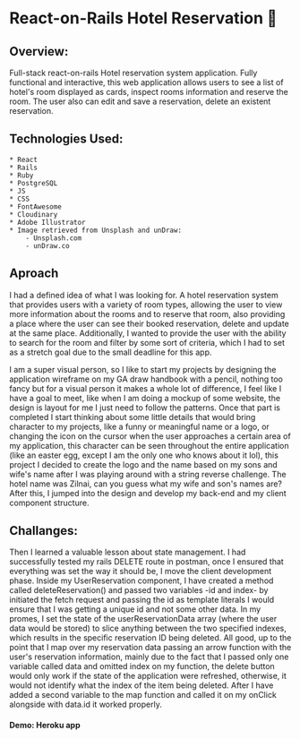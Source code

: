 # React-on-Rails Hotel Reservation :hotel:

## Overview:

Full-stack react-on-rails Hotel reservation system application.
Fully functional and interactive, this web application allows
users to see a list of hotel's room displayed as cards, inspect
rooms information and reserve the room. The user also can edit and
save a reservation, delete an existent reservation.

## Technologies Used:

    * React
    * Rails
    * Ruby
    * PostgreSQL
    * JS
    * CSS
    * FontAwesome
    * Cloudinary
    * Adobe Illustrator
    * Image retrieved from Unsplash and unDraw:
        - Unsplash.com
        - unDraw.co

## Aproach

I had a defined idea of what I was looking for. A hotel
reservation system that provides users with a variety of room
types, allowing the user to view more information about the rooms
and to reserve that room, also providing a place where the user
can see their booked reservation, delete and update at the same
place. Additionally, I wanted to provide the user with the ability
to search for the room and filter by some sort of criteria, which
I had to set as a stretch goal due to the small deadline for this
app.

I am a super visual person, so I like to start my projects by designing the application wireframe on my GA draw handbook with a pencil, nothing too fancy but for a visual person it makes a whole lot of difference, I feel like I have a goal to meet, like when I am doing a mockup of some website, the design is layout for me I just need to follow the patterns. Once that part is completed I start thinking about some little details that would bring character to my projects, like a funny or meaningful name or a logo, or changing the icon on the cursor when the user approaches a certain area of my application, this character can be seen throughout the entire application (like an easter egg, except I am the only one who knows about it lol), this project I decided to create the logo and the name based on my sons and wife's name after I was playing around with a string reverse challenge. The hotel name was Zilnai, can you guess what my wife and son's names are? After this, I jumped into the design and develop my back-end and my client component structure.

## Challanges:

Then I learned a valuable lesson about state management. I had
successfully tested my rails DELETE route in postman, once I
ensured that everything was set the way it should be, I move the
client development phase. Inside my UserReservation component, I
have created a method called deleteReservation() and passed two
variables -id and index- by initiated the fetch request and
passing the id as template literals I would ensure that I was
getting a unique id and not some other data. In my promes, I set
the state of the userReservationData array (where the user data
would be stored) to slice anything between the two specified
indexes, which results in the specific reservation ID being
deleted. All good, up to the point that I map over my reservation
data passing an arrow function with the user's reservation
information, mainly due to the fact that I passed only one
variable called data and omitted index on my function, the delete
button would only work if the state of the application were
refreshed, otherwise, it would not identify what the index of the
item being deleted. After I have added a second variable to the
map function and called it on my onClick alongside with data.id it
worked properly.

#### Demo: Heroku app
